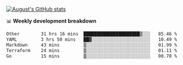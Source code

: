 
[![August's GitHub stats](https://github-readme-stats.vercel.app/api?username=zou-weidong&show_icons=true&theme=radical)](https://github.com/zou-weidong)


📊 **Weekly development breakdown**
<!--START_SECTION:waka-->

```txt
Other        31 hrs 16 mins  █████████████████████▒░░░   85.46 %
YAML         3 hrs 50 mins   ██▓░░░░░░░░░░░░░░░░░░░░░░   10.49 %
Markdown     43 mins         ▒░░░░░░░░░░░░░░░░░░░░░░░░   01.99 %
Terraform    24 mins         ▒░░░░░░░░░░░░░░░░░░░░░░░░   01.11 %
Go           15 mins         ▒░░░░░░░░░░░░░░░░░░░░░░░░   00.70 %
```

<!--END_SECTION:waka-->
